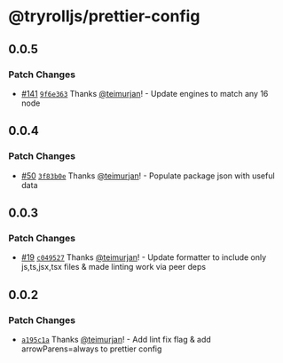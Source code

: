 # @tryrolljs/prettier-config

## 0.0.5

### Patch Changes

- [#141](https://github.com/TuringAdvisoryGroup/tryrolljs/pull/141) [`9f6e363`](https://github.com/TuringAdvisoryGroup/tryrolljs/commit/9f6e3637330ac931b08fa1d21ab9d05cb18a6893) Thanks [@teimurjan](https://github.com/teimurjan)! - Update engines to match any 16 node

## 0.0.4

### Patch Changes

- [#50](https://github.com/TuringAdvisoryGroup/tryrolljs/pull/50) [`3f83b0e`](https://github.com/TuringAdvisoryGroup/tryrolljs/commit/3f83b0eba6e0cb47a2f7fa0a0422c8c1bb020463) Thanks [@teimurjan](https://github.com/teimurjan)! - Populate package json with useful data

## 0.0.3

### Patch Changes

- [#19](https://github.com/TuringAdvisoryGroup/tryrolljs/pull/19) [`c049527`](https://github.com/TuringAdvisoryGroup/tryrolljs/commit/c0495275b90f9adac465f6d0a1079b89f8390833) Thanks [@teimurjan](https://github.com/teimurjan)! - Update formatter to include only js,ts,jsx,tsx files & made linting work via peer deps

## 0.0.2

### Patch Changes

- [`a195c1a`](https://github.com/TuringAdvisoryGroup/tryrolljs/commit/a195c1aa82ee9b69a2a6096faca1f968edb090e1) Thanks [@teimurjan](https://github.com/teimurjan)! - Add lint fix flag & add arrowParens=always to prettier config
